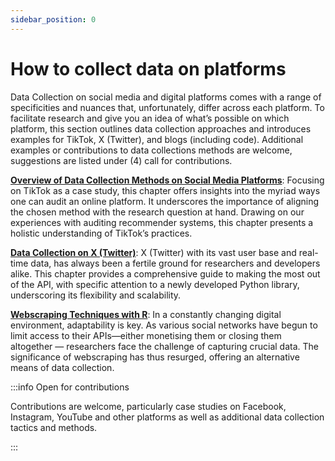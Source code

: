```yaml
---
sidebar_position: 0
---
```


# How to collect data on platforms

Data Collection on social media and digital platforms comes with a range of specificities and nuances that, unfortunately, differ across each platform. To facilitate research and give you an idea of what’s possible on which platform, this section outlines data collection approaches and introduces examples for TikTok, X (Twitter), and blogs (including code). Additional examples or contributions to data collections methods are welcome, suggestions are listed under (4) call for contributions.

**[Overview of Data Collection Methods on Social Media Platforms](03_02_data-collection-methods.mdx)**: Focusing on TikTok as a case study, this chapter offers insights into the myriad ways one can audit an online platform. It underscores the importance of aligning the chosen method with the research question at hand. Drawing on our experiences with auditing recommender systems, this chapter presents a holistic understanding of TikTok’s practices.

**[Data Collection on X (Twitter)](03_00_code-samples/twitter/streaming-database.mdx)**: X (Twitter) with its vast user base and real-time data, has always been a fertile ground for researchers and developers alike. This chapter provides a comprehensive guide to making the most out of the API, with specific attention to a newly developed Python library, underscoring its flexibility and scalability.

**[Webscraping Techniques with R](03_00_code-samples/web-scraping-intro.mdx)**: In a constantly changing digital environment, adaptability is key. As various social networks have begun to limit access to their APIs—either monetising them or closing them altogether — researchers face the challenge of capturing crucial data. The significance of webscraping has thus resurged, offering an alternative means of data collection. 

:::info Open for contributions

Contributions are welcome, particularly case studies on Facebook, Instagram, YouTube and other platforms as well as additional data collection tactics and methods. 

:::